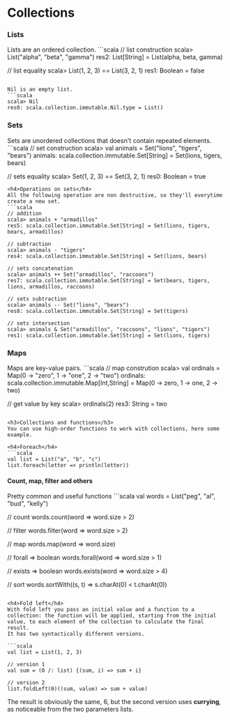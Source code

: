 <h1>Collections</h1>

<h3>Lists</h3>
Lists are an ordered collection.
```scala
// list construction
scala> List("alpha", "beta", "gamma")
res2: List[String] = List(alpha, beta, gamma)

// list equality
scala> List(1, 2, 3) == List(3, 2, 1)
res1: Boolean = false
```

Nil is an empty list.
```scala
scala> Nil
res0: scala.collection.immutable.Nil.type = List()
```

<h3>Sets</h3>
Sets are unordered collections that doesn't contain repeated elements.
```scala
// set construction
scala> val animals = Set("lions", "tigers", "bears")
animals: scala.collection.immutable.Set[String] = Set(lions, tigers, bears)

// sets equality
scala> Set(1, 2, 3) == Set(3, 2, 1)
res0: Boolean = true
```
<h4>Operations on sets</h4>
All the following operation are non destructive, so they'll everytime create a new set.
```scala
// addition
scala> animals + "armadillos"
res5: scala.collection.immutable.Set[String] = Set(lions, tigers, bears, armadillos)

// subtraction
scala> animals - "tigers"
res4: scala.collection.immutable.Set[String] = Set(lions, bears)

// sets concatenation
scala> animals ++ Set("armadillos", "raccoons")
res7: scala.collection.immutable.Set[String] = Set(bears, tigers, lions, armadillos, raccoons)

// sets subtraction
scala> animals -- Set("lions", "bears")
res8: scala.collection.immutable.Set[String] = Set(tigers)

// sets intersection
scala> animals & Set("armadillos", "raccoons", "lions", "tigers")
res1: scala.collection.immutable.Set[String] = Set(lions, tigers)
```

<h3>Maps</h3>
Maps are key-value pairs.
```scala
// map constrution
scala> val ordinals = Map(0 -> "zero", 1 -> "one", 2 -> "two")
ordinals: scala.collection.immutable.Map[Int,String] = Map(0 -> zero, 1 -> one, 2 -> two)

// get value by key
scala> ordinals(2)
res3: String = two
```

<h3>Collections and functions</h3>
You can use high-order functions to work with collections, here some example.

<h4>Foreach</h4>
```scala
val list = List("a", "b", "c")
list.foreach(letter => println(letter))
```
<h4>Count, map, filter and others</h4>
Pretty common and useful functions
```scala
val words = List("peg", "al", "bud", "kelly")

// count
words.count(word => word.size > 2)

// filter
words.filter(word => word.size > 2)

// map
words.map(word => word.size)

// forall => boolean
words.forall(word => word.size > 1)

// exists => boolean
words.exists(word => word.size > 4)

// sort
words.sortWith((s, t) => s.charAt(0) < t.charAt(0))
```

<h4>Fold left</h4>
With fold left you pass an initial value and a function to a collection: the function will be applied, starting from the initial value, to each element of the collection to calculate the final result.  
It has two syntactically different versions.

```scala
val list = List(1, 2, 3)

// version 1
val sum = (0 /: list) {(sum, i) => sum + i}

// version 2
list.foldLeft(0)((sum, value) => sum + value)
```

The result is obviously the same, 6, but the second version uses <b>currying</b>, as noticeable from the two parameters lists.
